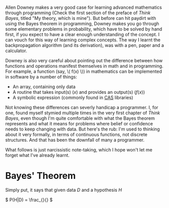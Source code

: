 <!-- 
.. title: Understanding Allen Downey's Solution to the M&M Problem
.. slug: understanding-allen-downeys-solution-to-the-mm-problem
.. date: 2016-06-19 20:13:56 UTC+05:30
.. tags: learning, bayes, programming, math
.. category: 
.. link: 
.. description: 
.. type: text
-->

Allen Downey makes a very good case for learning advanced mathematics through
programming (Check the first section of the preface of _Think Bayes_, titled "My theory, which is mine").
But before can hit paydirt with using the Bayes theorem in programming,
Downey makes you go through some elementary problems in probability, which have
to be solved by hand first, if you expect to have a clear enough understanding
of the concept. I can vouch for this way of learning complex concepts. The way
I learnt the backpropagation algorithm (and its derivation), was with a pen,
paper and a calculator.

Downey is also very careful about pointing out the difference between how
functions and operations manifest themselves in math and in programming. For
example, a function (say, \\( f(x) \\)) in mathematics can be implemented in software
by a number of things:

* An array, containing only data
* A routine that takes input(s) ($x$) and provides an output(s) ($f(x)$)
* A symbolic expression (commonly found in [CAS](https://en.wikipedia.org/wiki/Computer_algebra_system) libraries)

Not knowing these differences can severly handicap a programmer. I, for one,
found myself stymied multiple times in the very first chapter of _Think Bayes_,
even though I'm quite comfortable with what the Bayes theorem represents and
what it means for problems where belief or confidence needs to keep changing
with data. But here's the rub: I'm used to thinking about it very formally, in terms of
continuous functions, not discrete structures. And that has been the downfall
of many a programmer.

What follows is just narcissistic note-taking, which I hope won't let me forget
what I've already learnt.


Bayes' Theorem
==============

Simply put, it says that given data $D$ and a hypothesis $H$

$ P(H|D) = \frac_{}{} $
